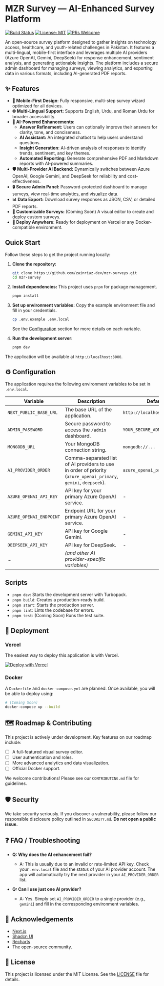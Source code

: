 # MZR Survey — AI-Enhanced Survey Platform

[![Build Status](https://img.shields.io/github/actions/workflow/status/zainriaz-dev/mzr-surveys/ci.yml?branch=main&style=for-the-badge)](https://github.com/zainriaz-dev/mzr-surveys/actions)
[![License: MIT](https://img.shields.io/badge/License-MIT-yellow.svg?style=for-the-badge)](https://opensource.org/licenses/MIT)
[![PRs Welcome](https://img.shields.io/badge/PRs-welcome-brightgreen.svg?style=for-the-badge)](http://makeapullrequest.com)

An open-source survey platform designed to gather insights on technology access, healthcare, and youth-related challenges in Pakistan. It features a multi-lingual, mobile-first interface and leverages multiple AI providers (Azure OpenAI, Gemini, DeepSeek) for response enhancement, sentiment analysis, and generating actionable insights. The platform includes a secure admin dashboard for managing surveys, viewing analytics, and exporting data in various formats, including AI-generated PDF reports.

## ✨ Features

- **📱 Mobile-First Design:** Fully responsive, multi-step survey wizard optimized for all devices.
- **🌐 Multi-Lingual Support:** Supports English, Urdu, and Roman Urdu for broader accessibility.
- **🤖 AI-Powered Enhancements:**
  - **Answer Refinement:** Users can optionally improve their answers for clarity, tone, and conciseness.
  - **AI Assistant:** An integrated chatbot to help users understand questions.
  - **Insight Generation:** AI-driven analysis of responses to identify trends, sentiment, and key themes.
  - **Automated Reporting:** Generate comprehensive PDF and Markdown reports with AI-powered summaries.
- **🛡️ Multi-Provider AI Backend:** Dynamically switches between Azure OpenAI, Google Gemini, and DeepSeek for reliability and cost-effectiveness.
- **🔒 Secure Admin Panel:** Password-protected dashboard to manage surveys, view real-time analytics, and visualize data.
- **📊 Data Export:** Download survey responses as JSON, CSV, or detailed PDF reports.
- **🎨 Customizable Surveys:** (Coming Soon) A visual editor to create and deploy custom surveys.
- **🚀 Deploy Anywhere:** Ready for deployment on Vercel or any Docker-compatible environment.

##  Quick Start

Follow these steps to get the project running locally:

1.  **Clone the repository:**
    ```bash
    git clone https://github.com/zainriaz-dev/mzr-surveys.git
    cd mzr-survey
    ```

2.  **Install dependencies:**
    This project uses `pnpm` for package management.
    ```bash
    pnpm install
    ```

3.  **Set up environment variables:**
    Copy the example environment file and fill in your credentials.
    ```bash
    cp .env.example .env.local
    ```
    See the [Configuration](#-configuration) section for more details on each variable.

4.  **Run the development server:**
    ```bash
    pnpm dev
    ```

The application will be available at `http://localhost:3000`.

## ⚙️ Configuration

The application requires the following environment variables to be set in `.env.local`.

| Variable                       | Description                                                                                                                             | Default                          |
| ------------------------------ | --------------------------------------------------------------------------------------------------------------------------------------- | -------------------------------- |
| `NEXT_PUBLIC_BASE_URL`         | The base URL of the application.                                                                                                        | `http://localhost:3000`          |
| `ADMIN_PASSWORD`               | Secure password to access the `/admin` dashboard.                                                                                       | `YOUR_SECURE_ADMIN_PASSWORD`     |
| `MONGODB_URL`                  | Your MongoDB connection string.                                                                                                         | `mongodb://...`                  |
| `AI_PROVIDER_ORDER`            | Comma-separated list of AI providers to use in order of priority (`azure_openai_primary`, `gemini`, `deepseek`).                         | `azure_openai_primary,...`       |
| `AZURE_OPENAI_API_KEY`         | API key for your primary Azure OpenAI service.                                                                                          | -                                |
| `AZURE_OPENAI_ENDPOINT`        | Endpoint URL for your primary Azure OpenAI service.                                                                                     | -                                |
| `GEMINI_API_KEY`               | API key for Google Gemini.                                                                                                              | -                                |
| `DEEPSEEK_API_KEY`             | API key for DeepSeek.                                                                                                                   | -                                |
| ...                            | *(and other AI provider-specific variables)*                                                                                            |                                  |

##  Scripts

-   `pnpm dev`: Starts the development server with Turbopack.
-   `pnpm build`: Creates a production-ready build.
-   `pnpm start`: Starts the production server.
-   `pnpm lint`: Lints the codebase for errors.
-   `pnpm test`: (Coming Soon) Runs the test suite.

## 🚢 Deployment

### Vercel

The easiest way to deploy this application is with Vercel.

[![Deploy with Vercel](https://vercel.com/button)](https://vercel.com/new/clone?repository-url=https%3A%2F%2Fgithub.com%2Fzainriaz-dev%2Fmzr-surveys)

### Docker

A `Dockerfile` and `docker-compose.yml` are planned. Once available, you will be able to deploy using:

```bash
# (Coming Soon)
docker-compose up --build
```

## 🗺️ Roadmap & Contributing

This project is actively under development. Key features on our roadmap include:

-   [ ] A full-featured visual survey editor.
-   [ ] User authentication and roles.
-   [ ] More advanced analytics and data visualization.
-   [ ] Official Docker support.

We welcome contributions! Please see our `CONTRIBUTING.md` file for guidelines.

## 🛡️ Security

We take security seriously. If you discover a vulnerability, please follow our responsible disclosure policy outlined in `SECURITY.md`. **Do not open a public issue.**

## ❓ FAQ / Troubleshooting

-   **Q: Why does the AI enhancement fail?**
    -   A: This is usually due to an invalid or rate-limited API key. Check your `.env.local` file and the status of your AI provider account. The app will automatically try the next provider in your `AI_PROVIDER_ORDER` list.

-   **Q: Can I use just one AI provider?**
    -   A: Yes. Simply set `AI_PROVIDER_ORDER` to a single provider (e.g., `gemini`) and fill in the corresponding environment variables.

## 🙏 Acknowledgements

-   [Next.js](https://nextjs.org)
-   [Shadcn UI](https://ui.shadcn.com/)
-   [Recharts](https://recharts.org/)
-   The open-source community.

## 📄 License

This project is licensed under the MIT License. See the [LICENSE](LICENSE) file for details.
